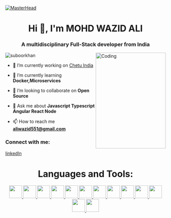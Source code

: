[![MasterHead](https://static01.nyt.com/images/2020/12/23/business/23Techfix-illo/23Techfix-illo-superJumbo.gif)]()

<h1 align="center">Hi 👋, I'm MOHD WAZID ALI</h1>
<h3 align="center">A multidisciplinary Full-Stack developer from India</h3>
<img align="right" alt="Coding" height="300" width="220" src="https://lh3.googleusercontent.com/6wU_gQFUd78tQnjGC4mLAP-Uf1X3HiFYmZQkgeUjiGOnXic2N_EGyITN-JNAr46y9mjJ6PlXg0JShfVsbGz2ukabG3BiIvnRVBJNLTz0ok5AD_CzPulv_rioKcdRsJ-h4vXa-ztVGN3oQQs5KebycgRjmPhIjr5w5qHlOXhJKyDkFdaYaODECuOPCGiJN31cNevkBnraft0BJaQl1-mz-UI9gUDMe97py7frKXh1DpyK4XrG4N-9zRNJ0QtpnkbS73urBXdZe9lixn9KygCStszZ8FcWmyNVdDDyrXGQMOFk6D99O2AAne6eF9RWN7wiScpsGGbmCHCxBCBKA6AeikkSxaSTecbjyq6O1Y5UT_q9tnx-CMPTWouL6TEjbC11X81-PK66AjTc-HIW_LqoxpxsPKQybeSi56X_kt2kDxS1arK1Dsi4chhJEzeaM9dHrzqkwdylwuAfR2NyfX5s_jO3cRSaxkV_UzlV2xcs0l7KTYo_mkG83yq2u4tebhDEQzeZ6FSN8oLERPUVzSlqyURGmKnE2L3dbMgtIMnxIlFUtPeEoWWD6ZReI8SJnQaTlv9x_mSXapjpJC0X95mcq8kz0Bpt8A7-f8U4j-5c7sRrsh-shu5VsH44dkYwqrcofLpUlxzQIMD9_T9vahmhzYrsZTJ96htC_kOfRZ3AIo1loTAoQmTaL7Z_M9476bQvlo_R7hce4fcSzQH_7q5walWxNl2GCcgK8R2PxR1TSWbkoBvEzUjaLJnLw-7nvttD7AX2FWerDmk2hrmgGjO4NZ1Yqknvtejn3q7i-JFlMq2WyQ-_cYHZhqMJE8Yevojrwj2UIFYLjUerOp9_yjY8adAapD4_elECIK30wxZV7Ie6lo8xIONq7uQQlJwkCyHGQwGrg79kYmVc4WYtV3BPCLMd9UkFprA4ikTz0WXBKSko-81V6q80rji1RU_-uL2V4hRse9MpzoH3NPnioXGYy-g5MB66Y5OuFneTVMhLdZtWR8hQtf6646g=w884-h1572-no?authuser=0"
        alt="wazid ali" />
<p align="left">
    <img src="https://komarev.com/ghpvc/?username=kimjayden&label=Profile%20views&color=0e75b6&style=flat"
        alt="suboorkhan" />
</p>


- 🔭 I’m currently working on [Chetu India](https://www.chetu.com/)

- 🌱 I’m currently learning **Docker,Microservices**

- 👯 I’m looking to collaborate on **Open Source**

- 💬 Ask me about **Javascript Typescript Angular React Node**

- 📫 How to reach me **aliwazid551@gmail.com**

<h3 align="left">Connect with me:</h3>

[linkedIn](https://www.linkedin.com/in/mohd-wazid-ali-8373aa185/)
<br/>

<h1 align="center">Languages and Tools:</h1>
<p align="center">
    <a href="#" target="_blank" rel="noreferrer">
        <img style="object-fit: cover;" height="40"  src="https://firebasestorage.googleapis.com/v0/b/personal-36b0f.appspot.com/o/tags%2FReact-icon.svg.png2022-09-07T21%3A50%3A04.880Z?alt=media&token=7530eb4d-969e-46d7-bf4a-879cff8ffcec" 
             />
    </a>
     <a href="#" target="_blank" rel="noreferrer">
        <img height="40"  src="https://firebasestorage.googleapis.com/v0/b/personal-36b0f.appspot.com/o/tags%2FTypescript_logo_2020.svg.png2022-09-07T21%3A50%3A59.507Z?alt=media&token=20fdfd2a-6572-4dfa-9625-92d885b786e2" 
             />
    </a>
       <a href="#" target="_blank" rel="noreferrer">
        <img height="40"  src="https://firebasestorage.googleapis.com/v0/b/personal-36b0f.appspot.com/o/tags%2F5847ea22cef1014c0b5e4833.png2022-09-07T21%3A51%3A48.267Z?alt=media&token=5bafd23a-fa37-478a-b69c-892aa8058155" 
             />
    </a>
        <a href="#" target="_blank" rel="noreferrer">
        <img height="40"  src="https://firebasestorage.googleapis.com/v0/b/personal-36b0f.appspot.com/o/tags%2F5848309bcef1014c0b5e4a9a.png2022-09-07T21%3A52%3A17.475Z?alt=media&token=dc553302-18df-4a3e-8251-3d7538ce0d18" 
             />
    </a>
       </a>
        <a href="#" target="_blank" rel="noreferrer">
        <img height="40"  src="https://firebasestorage.googleapis.com/v0/b/personal-36b0f.appspot.com/o/tags%2Fnodejs-logo-FBE122E377-seeklogo.com.png2022-09-07T21%3A54%3A46.658Z?alt=media&token=77c98739-4caa-46ca-9b71-256df5164854" 
             />
    </a>
            <a href="#" target="_blank" rel="noreferrer">
        <img height="40"  src="https://firebasestorage.googleapis.com/v0/b/personal-36b0f.appspot.com/o/tags%2F62a7475d223343fbc2207cff.png2022-09-07T21%3A57%3A16.343Z?alt=media&token=35b45df6-343b-4623-82ef-31b112e111af" 
             />
    </a>
     <a href="#" target="_blank" rel="noreferrer">
        <img height="40"  src="https://firebasestorage.googleapis.com/v0/b/personal-36b0f.appspot.com/o/tags%2F5847f40ecef1014c0b5e488a.png2022-09-07T21%3A57%3A52.801Z?alt=media&token=3ff744fb-5c31-4405-89fe-e3370750f014" 
             />
    </a>
         <a href="#" target="_blank" rel="noreferrer">
        <img height="40"  src="https://firebasestorage.googleapis.com/v0/b/personal-36b0f.appspot.com/o/tags%2FJavaScript-logo.png2022-09-07T22%3A07%3A53.003Z?alt=media&token=424ab6dc-5f2b-47be-9bf6-a593a68f6177" 
             />
    </a>
       <a href="#" target="_blank" rel="noreferrer">
        <img height="40"  src="https://firebasestorage.googleapis.com/v0/b/personal-36b0f.appspot.com/o/tags%2Fvertical-logo-monochromatic.webp2022-09-07T22%3A09%3A29.389Z?alt=media&token=4151dde7-14e8-4007-8598-bc44b268d20c" 
             />
    </a>
           <a href="#" target="_blank" rel="noreferrer">
        <img height="40"  src="https://firebasestorage.googleapis.com/v0/b/personal-36b0f.appspot.com/o/tags%2F58480a44cef1014c0b5e4917.png2022-09-07T22%3A10%3A09.592Z?alt=media&token=2738f86e-6321-4706-83c0-1615944db63a" 
             />
    </a>
               <a href="#" target="_blank" rel="noreferrer">
        <img height="40"  src="https://firebasestorage.googleapis.com/v0/b/personal-36b0f.appspot.com/o/tags%2Fbootstrap-logo.png2022-09-07T22%3A21%3A00.058Z?alt=media&token=f6556aa6-80c7-4e56-a72e-24ec5f491137" 
             />
                       <a href="#" target="_blank" rel="noreferrer">
        <img height="40"  src="https://firebasestorage.googleapis.com/v0/b/personal-36b0f.appspot.com/o/tags%2FData-structure-and-algorithms.png2022-09-07T22%3A01%3A25.710Z?alt=media&token=2542007b-82cd-4581-b722-b94745d81182" 
             />
    </a>
          <a href="#" target="_blank" rel="noreferrer">
        <img height="40"  src="https://firebasestorage.googleapis.com/v0/b/personal-36b0f.appspot.com/o/tags%2F25231.png2022-09-07T22%3A02%3A59.833Z?alt=media&token=a62cba92-42fc-4991-9cd0-dee2768eac3d" 
             />
    </a>
</p>
